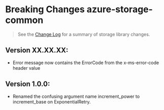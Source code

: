 # Breaking Changes azure-storage-common

> See the [Change Log](ChangeLog.md) for a summary of storage library changes.

## Version XX.XX.XX:
- Error message now contains the ErrorCode from the x-ms-error-code header value

## Version 1.0.0:

- Renamed the confusing argument name increment_power to increment_base on ExponentialRetry.
